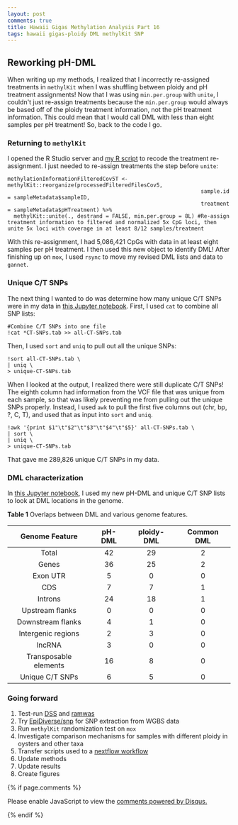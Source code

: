 ```yaml
---
layout: post
comments: true
title: Hawaii Gigas Methylation Analysis Part 16
tags: hawaii gigas-ploidy DML methylKit SNP
---
```


## Reworking pH-DML

When writing up my methods, I realized that I incorrectly re-assigned treatments in `methylKit` when I was shuffling between ploidy and pH treatment assignments! Now that I was using `min.per.group` with `unite`, I couldn't just re-assign treatments because the `min.per.group` would always be based off of the ploidy treatment information, not the pH treatment information. This could mean that I would call DML with less than eight samples per pH treatment! So, back to the code I go.

### Returning to `methylKit`

I opened the R Studio server and [my R script](https://github.com/RobertsLab/project-oyster-oa/blob/master/code/Haws/04-methylKit.R) to recode the treatment re-assignment. I just needed to re-assign treatments the step before `unite`:

```
methylationInformationFilteredCov5T <- methylKit::reorganize(processedFilteredFilesCov5,
                                                             sample.id = sampleMetadata$sampleID,
                                                             treatment = sampleMetadata$pHTreatment) %>%
  methylKit::unite(., destrand = FALSE, min.per.group = 8L) #Re-assign treatment information to filtered and normalized 5x CpG loci, then unite 5x loci with coverage in at least 8/12 samples/treatment
```

With this re-assignment, I had 5,086,421 CpGs with data in at least eight samples per pH treatment. I then used this new object to identify DML! After finishing up on `mox`, I used `rsync` to move my revised DML lists and data to `gannet`.

### Unique C/T SNPs

The next thing I wanted to do was determine how many unique C/T SNPs were in my data in [this Jupyter notebook](https://github.com/RobertsLab/project-oyster-oa/blob/master/code/Haws/05-BS-SNPer.ipynb). First, I used `cat` to combine all SNP lists:

```
#Combine C/T SNPs into one file
!cat *CT-SNPs.tab >> all-CT-SNPs.tab
```

Then, I used `sort` and `uniq` to pull out all the unique SNPs:

```
!sort all-CT-SNPs.tab \
| uniq \
> unique-CT-SNPs.tab
```

When I looked at the output, I realized there were still duplicate C/T SNPs! The eighth column had information from the VCF file that was unique from each sample, so that was likely preventing me from pulling out the unique SNPs properly. Instead, I used `awk` to pull the first five columns out (chr, bp, ?, C, T), and used that as input into `sort` and `uniq`.

```
!awk '{print $1"\t"$2"\t"$3"\t"$4"\t"$5}' all-CT-SNPs.tab \
| sort \
| uniq \
> unique-CT-SNPs.tab
```

That gave me 289,826 unique C/T SNPs in my data.

### DML characterization

In [this Jupyter notebook](https://github.com/RobertsLab/project-oyster-oa/blob/master/code/Haws/07-Genomic-Location-of-DML.ipynb), I used my new pH-DML and unique C/T SNP lists to look at DML locations in the genome.

**Table 1** Overlaps between DML and various genome features.

|   **Genome Feature**  | **pH-DML** | **ploidy-DML** | **Common DML** |
|:---------------------:|:----------:|:--------------:|:--------------:|
|         Total         |     42     |       29       |        2       |
|         Genes         |     36     |       25       |        2       |
|        Exon UTR       |      5     |        0       |        0       |
|          CDS          |      7     |        7       |        1       |
|        Introns        |     24     |       18       |        1       |
|    Upstream flanks    |      0     |        0       |        0       |
|   Downstream flanks   |      4     |        1       |        0       |
|   Intergenic regions  |      2     |        3       |        0       |
|         lncRNA        |      3     |        0       |        0       |
| Transposable elements |     16     |        8       |        0       |
|    Unique C/T SNPs    |      6     |        5       |        0       |

### Going forward

1. Test-run [DSS](http://bioconductor.org/packages/release/bioc/vignettes/DSS/inst/doc/DSS.html#34_DMLDMR_detection_from_general_experimental_design) and [ramwas](https://bioconductor.org/packages/release/bioc/html/ramwas.html)
1. Try [EpiDiverse/snp](https://github.com/EpiDiverse/snp) for SNP extraction from WGBS data
1. Run `methylKit` randomization test on `mox`
5. Investigate comparison mechanisms for samples with different ploidy in oysters and other taxa
5. Transfer scripts used to a [nextflow workflow](https://github.com/nextflow-io/nextflow)
6. Update methods
7. Update results
8. Create figures

{% if page.comments %}

<div id="disqus_thread"></div>
<script>

/**
*  RECOMMENDED CONFIGURATION VARIABLES: EDIT AND UNCOMMENT THE SECTION BELOW TO INSERT DYNAMIC VALUES FROM YOUR PLATFORM OR CMS.
*  LEARN WHY DEFINING THESE VARIABLES IS IMPORTANT: https://disqus.com/admin/universalcode/#configuration-variables*/
/*
var disqus_config = function () {
this.page.url = PAGE_URL;  // Replace PAGE_URL with your page's canonical URL variable
this.page.identifier = PAGE_IDENTIFIER; // Replace PAGE_IDENTIFIER with your page's unique identifier variable
};
*/
(function() { // DON'T EDIT BELOW THIS LINE
var d = document, s = d.createElement('script');
s.src = 'https://the-responsible-grad-student.disqus.com/embed.js';
s.setAttribute('data-timestamp', +new Date());
(d.head || d.body).appendChild(s);
})();
</script>
<noscript>Please enable JavaScript to view the <a href="https://disqus.com/?ref_noscript">comments powered by Disqus.</a></noscript>

{% endif %}

<script id="dsq-count-scr" src="//the-responsible-grad-student.disqus.com/count.js" async></script>

